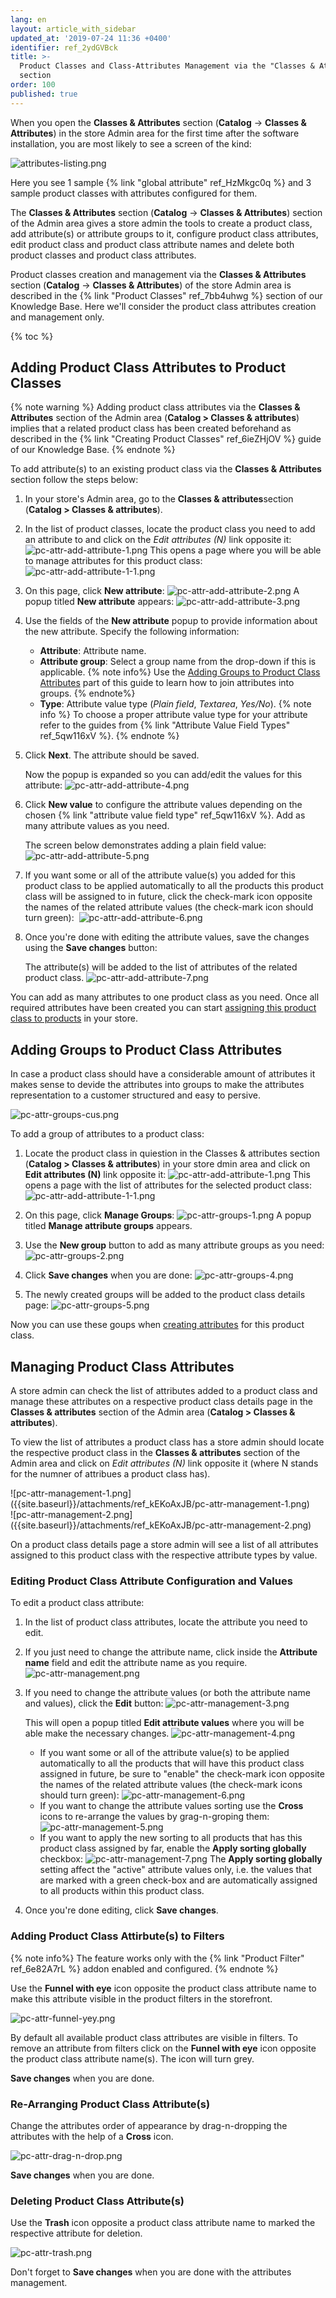 ```yaml
---
lang: en
layout: article_with_sidebar
updated_at: '2019-07-24 11:36 +0400'
identifier: ref_2ydGVBck
title: >-
  Product Classes and Class-Attributes Management via the "Classes & Attributes"
  section
order: 100
published: true
---
```

When you open the **Classes & Attributes** section (**Catalog** -> **Classes & Attributes**) in the store Admin area for the first time after the software installation, you are most likely to see a screen of the kind:

![attributes-listing.png]({{site.baseurl}}/attachments/ref_kEKoAxJB/attributes-listing.png)

Here you see 1 sample {% link "global attribute" ref_HzMkgc0q %} and 3 sample product classes with attributes configured for them. 

The **Classes & Attributes** section (**Catalog** -> **Classes & Attributes**) section of the Admin area gives a store admin the tools to create a product class, add attribute(s) or attribute groups to it, configure product class attributes, edit product class and product class attribute names and delete both product classes and product class attributes. 

Product classes creation and management via the **Classes & Attributes** section (**Catalog** -> **Classes & Attributes**) of the store Admin area is described in the {% link "Product Classes" ref_7bb4uhwg %} section of our Knowledge Base. Here we'll consider the product class attributes creation and management only.

{% toc %}

## Adding Product Class Attributes to Product Classes

{% note warning %}
Adding product class attributes via the **Classes & Attributes** section of the Admin area (**Catalog > Classes & attributes**) implies that a related product class has been created beforehand as described in the {% link "Creating Product Classes" ref_6ieZHjOV %} guide of our Knowledge Base.
{% endnote %}

To add attribute(s) to an existing product class via the **Classes & Attributes** section follow the steps below:

1.  In your store's Admin area, go to the **Classes & attributes**section (**Catalog > Classes & attributes**).
2.  In the list of product classes, locate the product class you need to add an attribute to and click on the _Edit attributes (N)_ link opposite it:
    ![pc-attr-add-attribute-1.png]({{site.baseurl}}/attachments/ref_kEKoAxJB/pc-attr-add-attribute-1.png)
    This opens a page where you will be able to manage attributes for this product class:
    ![pc-attr-add-attribute-1-1.png]({{site.baseurl}}/attachments/ref_kEKoAxJB/pc-attr-add-attribute-1-1.png)
3.  On this page, click **New attribute**:
    ![pc-attr-add-attribute-2.png]({{site.baseurl}}/attachments/ref_kEKoAxJB/pc-attr-add-attribute-2.png)
    A popup titled **New attribute** appears:
    ![pc-attr-add-attribute-3.png]({{site.baseurl}}/attachments/ref_kEKoAxJB/pc-attr-add-attribute-3.png)
4.  Use the fields of the **New attribute** popup to provide information about the new attribute. Specify the following information:

    *   **Attribute**: Attribute name.
    *   **Attribute group**: Select a group name from the drop-down if this is applicable.
        {% note info%}
        Use the [Adding Groups to Product Class Attributes](https://kb.x-cart.com/product_classes_and_attributes/attributes/attribute_scope/class_attributes.html#adding-groups-to-product-class-attributes "Product Class Attributes") part of this guide to learn how to join attributes into groups.
        {% endnote%}
    *   **Type**: Attribute value type (_Plain field_, _Textarea_, _Yes/No_).
        {% note info %}
        To choose a proper attribute value type for your attribute refer to the guides from {% link "Attribute Value Field Types" ref_5qw116xV %}.
        {% endnote %}
5.  Click **Next**. The attribute should be saved. 
    
    Now the popup is expanded so you can add/edit the values for this attribute:
    ![pc-attr-add-attribute-4.png]({{site.baseurl}}/attachments/ref_kEKoAxJB/pc-attr-add-attribute-4.png)
6.  Click **New value** to configure the attribute values depending on the chosen {% link "attribute value field type" ref_5qw116xV %}. Add as many attribute values as you need.
    
    The screen below demonstrates adding a plain field value: 
    ![pc-attr-add-attribute-5.png]({{site.baseurl}}/attachments/ref_kEKoAxJB/pc-attr-add-attribute-5.png)
7.  If you want some or all of the attribute value(s) you added for this product class to be applied automatically to all the products this product class will be assigned to in future, click the check-mark icon opposite the names of the related attribute values (the check-mark icon should turn green): 
    ![pc-attr-add-attribute-6.png]({{site.baseurl}}/attachments/ref_kEKoAxJB/pc-attr-add-attribute-6.png)
8.  Once you're done with editing the attribute values, save the changes using the **Save changes** button:
   
    The attribute(s) will be added to the list of attributes of the related product class.
    ![pc-attr-add-attribute-7.png]({{site.baseurl}}/attachments/ref_kEKoAxJB/pc-attr-add-attribute-7.png)

You can add as many attributes to one product class as you need. Once all required attributes have been created you can start [assigning this product class to products](https://kb.x-cart.com/product_classes_and_attributes/attributes/attribute_scope/class_attributes.html#assigning-product-class-level-attributes-to-products "Product Class Attributes") in your store.

## Adding Groups to Product Class Attributes

In case a product class should have a considerable amount of attributes it makes sense to devide the attributes into groups to make the attributes representation to a customer structured and easy to persive.

![pc-attr-groups-cus.png]({{site.baseurl}}/attachments/ref_kEKoAxJB/pc-attr-groups-cus.png)

To add a group of attributes to a product class:

1. Locate the product class in quiestion in the Classes & attributes section (**Catalog > Classes & attributes**) in your store dmin area and click on __Edit attributes (N)__ link opposite it:
   ![pc-attr-add-attribute-1.png]({{site.baseurl}}/attachments/ref_kEKoAxJB/pc-attr-add-attribute-1.png)
   This opens a page with the list of attributes for the selected product class:
   ![pc-attr-add-attribute-1-1.png]({{site.baseurl}}/attachments/ref_kEKoAxJB/pc-attr-add-attribute-1-1.png)
2. On this page, click **Manage Groups**:
   ![pc-attr-groups-1.png]({{site.baseurl}}/attachments/ref_kEKoAxJB/pc-attr-groups-1.png)
   A popup titled **Manage attribute groups** appears.
   
3. Use the **New group** button to add as many attribute groups as you need:
   ![pc-attr-groups-2.png]({{site.baseurl}}/attachments/ref_kEKoAxJB/pc-attr-groups-2.png)
   
4. Click **Save changes** when you are done:
   ![pc-attr-groups-4.png]({{site.baseurl}}/attachments/ref_kEKoAxJB/pc-attr-groups-4.png)
   
5. The newly created groups will be added to the product class details page:
   ![pc-attr-groups-5.png]({{site.baseurl}}/attachments/ref_kEKoAxJB/pc-attr-groups-5.png)

Now you can use these goups when [creating attributes](https://kb.x-cart.com/product_classes_and_attributes/attributes/attribute_scope/class_attributes.html#adding-product-class-attributes-to-product-classes "Product Class Attributes") for this product class.

## Managing Product Class Attributes 

A store admin can check the list of attributes added to a product class and manage these attributes on a respective product class details page in the **Classes & attributes** section of the Admin area (**Catalog > Classes & attributes**).

To view the list of attributes a product class has a store admin should locate the respective product class in the **Classes & attributes** section of the Admin area and click on _Edit attributes (N)_ link opposite it (where N stands for the numner of attribues a product class has).

<div class="ui stackable two column grid">
  <div class="column" markdown="span">![pc-attr-management-1.png]({{site.baseurl}}/attachments/ref_kEKoAxJB/pc-attr-management-1.png)</div>
  <div class="column" markdown="span">![pc-attr-management-2.png]({{site.baseurl}}/attachments/ref_kEKoAxJB/pc-attr-management-2.png)</div>
</div>

On a product class details page a store admin will see a list of all attributes assigned to this product class with the respective attribute types by value.

### Editing Product Class Attribute Configuration and Values
   
To edit a product class attribute:

1. In the list of product class attributes, locate the attribute you need to edit. 
2. If you just need to change the attribute name, click inside the **Attribute name** field and edit the attribute name as you require. 
   ![pc-attr-management.png]({{site.baseurl}}/attachments/ref_kEKoAxJB/pc-attr-management.png)
3. If you need to change the attribute values (or both the attribute name and values), click the **Edit** button:
   ![pc-attr-management-3.png]({{site.baseurl}}/attachments/ref_kEKoAxJB/pc-attr-management-3.png)
      
   This will open a popup titled **Edit attribute values** where you will be able make the necessary changes.
   ![pc-attr-management-4.png]({{site.baseurl}}/attachments/ref_kEKoAxJB/pc-attr-management-4.png)
      *  If you want some or all of the attribute value(s) to be applied automatically to all the products that will have this product class assigned in future, be sure to "enable" the check-mark icon opposite the names of the related attribute values (the check-mark icons should turn green):
         ![pc-attr-management-6.png]({{site.baseurl}}/attachments/ref_kEKoAxJB/pc-attr-management-6.png)
      *  If you want to change the attribute values sorting use the **Cross** icons to re-arrange the values by grag-n-groping them:
         ![pc-attr-management-5.png]({{site.baseurl}}/attachments/ref_kEKoAxJB/pc-attr-management-5.png)
      * If you want to apply the new sorting to all products that has this product class assigned by far, enable the **Apply sorting globally** checkbox:
        ![pc-attr-management-7.png]({{site.baseurl}}/attachments/ref_kEKoAxJB/pc-attr-management-7.png)
        The **Apply sorting globally** setting affect the "active" attribute values only, i.e. the values that are marked with a green check-box and are automatically assigned to all products within this product class.

4. Once you're done editing, click **Save changes**.

### Adding Product Class Attirbute(s) to Filters

{% note info%}
The feature works only with the {% link "Product Filter" ref_6e82A7rL %} addon enabled and configured.
{% endnote %}
   
Use the **Funnel with eye** icon opposite the product class attribute name to make this attribute visible in the product filters in the storefront. 

![pc-attr-funnel-yey.png]({{site.baseurl}}/attachments/ref_2ydGVBck/pc-attr-funnel-yey.png)

By default all available product class attributes are visible in filters. To remove an attribute from filters click on the **Funnel with eye** icon opposite the product class attribute name(s). The icon will turn grey.

**Save changes** when you are done.
   
### Re-Arranging Product Class Attribute(s)
   
Change the attributes order of appearance by drag-n-dropping the attributes with the help of a **Cross** icon.

![pc-attr-drag-n-drop.png]({{site.baseurl}}/attachments/ref_2ydGVBck/pc-attr-drag-n-drop.png)

**Save changes** when you are done.
   
### Deleting Product Class Attribute(s)

Use the **Trash** icon opposite a product class attribute name to marked the respective attribute for deletion.

![pc-attr-trash.png]({{site.baseurl}}/attachments/ref_2ydGVBck/pc-attr-trash.png)

Don't forget to **Save changes** when you are done with the attributes management.
